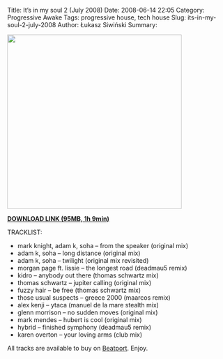 Title: It’s in my soul 2 (July 2008) 
Date: 2008-06-14 22:05
Category: Progressive Awake
Tags: progressive house, tech house
Slug: its-in-my-soul-2-july-2008
Author: Łukasz Siwiński
Summary: 

<!-- ### IMAGE ### -->
<a href ="https://drive.google.com/uc?export=download&id=0B_4_ynm06YZISVpHOGdEckxqTmM" 
    title="DOWNLOAD" target="_blank">
    <img width="400" src="https://drive.google.com/uc?export=download&id=0B1aIvu0NI6o4Wmo0OFRybHJ1Y28" />
</a>

<a href ="https://drive.google.com/file/d/0B_4_ynm06YZISVpHOGdEckxqTmM/edit?usp=sharing" 
    title="Progressive Awake - It’s in my soul 2 (July 2008)" target="_blank">
**DOWNLOAD LINK (95MB, 1h 9min)**
</a>

TRACKLIST:  

* mark knight, adam k, soha – from the speaker (original mix)
* adam k, soha – long distance (original mix)
* adam k, soha – twilight (original mix revisited)
* morgan page ft. lissie – the longest road (deadmau5 remix)
* kidro – anybody out there (thomas schwartz mix)
* thomas schwartz – jupiter calling (original mix)
* fuzzy hair – be free (thomas schwartz mix)
* those usual suspects – greece 2000 (maarcos remix)
* alex kenji – ytaca (manuel de la mare stealth mix)
* glenn morrison – no sudden moves (original mix)
* mark mendes – hubert is cool (original mix)
* hybrid – finished symphony (deadmau5 remix)
* karen overton – your loving arms (club mix)

All tracks are available to buy on <a href="http://beatport.com" target="_blank">Beatport</a>.
Enjoy.